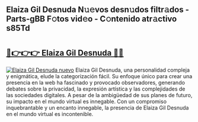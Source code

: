 ## Elaiza Gil Desnuda N𝚞𝚎vos desn𝚞dos filtr𝚊dos - Parts-gBB F𝚘tos vid𝚎o - C𝚘ntenido atr𝚊ctivo s85Td

# <h2><a href="http://mbamds.tromn.icu/?c=Elaiza+Gil+Desnuda">🔗👉👉👉 Elaiza Gil Desnuda 🔗🔗</a></h2>

[![Elaiza Gil Desnuda nuevo](https://i.imgur.com/pEAQMta.gif)](http://mbamds.tromn.icu/?c=Elaiza+Gil+Desnuda)
Elaiza Gil Desnuda, una personalidad compleja y enigmática, elude la categorización fácil. Su enfoque único para crear una presencia en la web ha fascinado y provocado observadores, generando debates sobre la privacidad, la expresión artística y las complejidades de las sociedades digitales. A pesar de la ambigüedad de sus planes de futuro, su impacto en el mundo virtual es innegable. Con un compromiso inquebrantable y un encanto innegable, la presencia de Elaiza Gil Desnuda en el mundo virtual es incontenible.
